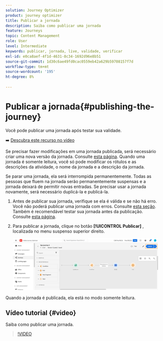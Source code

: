 ```yaml
---
solution: Journey Optimizer
product: journey optimizer
title: Publicar a jornada
description: Saiba como publicar uma jornada
feature: Journeys
topic: Content Management
role: User
level: Intermediate
keywords: publicar, jornada, live, validade, verificar
exl-id: e0ca8aef-4f1d-4631-8c34-1692d96e8b51
source-git-commit: 1d30c6ae49fd0cac0559eb42a629b59708157f7d
workflow-type: tm+mt
source-wordcount: '195'
ht-degree: 8%

---
```


# Publicar a jornada{#publishing-the-journey}

Você pode publicar uma jornada após testar sua validade.

➡️ [Descubra este recurso no vídeo](#video)

Se precisar fazer modificações em uma jornada publicada, será necessário criar uma nova versão da jornada. Consulte [esta página](../building-journeys/journey.md). Quando uma jornada é somente leitura, você só pode modificar os rótulos e as descrições da atividade, o nome da jornada e a descrição da jornada.

Se parar uma jornada, ela será interrompida permanentemente. Todas as pessoas que fluem na jornada serão permanentemente suspensas e a jornada deixará de permitir novas entradas. Se precisar usar a jornada novamente, será necessário duplicá-la e publicá-la.

1. Antes de publicar sua jornada, verifique se ela é válida e se não há erro. Você não poderá publicar uma jornada com erros. Consulte [esta seção](../building-journeys/troubleshooting.md#checking-for-errors-before-testing). Também é recomendável testar sua jornada antes da publicação. Consulte [esta página](../building-journeys/testing-the-journey.md).
1. Para publicar a jornada, clique no botão **[!UICONTROL Publicar]** , localizada no menu suspenso superior direito.

   ![](assets/journeyuc1_18.png)

Quando a jornada é publicada, ela está no modo somente leitura.

## Vídeo tutorial {#video}

Saiba como publicar uma jornada.

>[!VIDEO](https://video.tv.adobe.com/v/334238?quality=12)